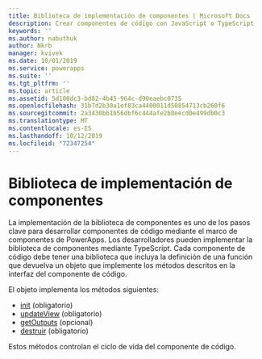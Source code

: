 ```yaml
---
title: Biblioteca de implementación de componentes | Microsoft Docs
description: Crear componentes de código con JavaScript o TypeScript
keywords: ''
ms.author: nabuthuk
author: Nkrb
manager: kvivek
ms.date: 10/01/2019
ms.service: powerapps
ms.suite: ''
ms.tgt_pltfrm: ''
ms.topic: article
ms.assetid: 5d100dc3-bd82-4b45-964c-d90eaebc0735
ms.openlocfilehash: 31b7d2b30a1ef83ca4400011d50854713cb260f6
ms.sourcegitcommit: 2a3430bb1b56dbf6c444afe2b8eecd0e499db0c3
ms.translationtype: MT
ms.contentlocale: es-ES
ms.lasthandoff: 10/12/2019
ms.locfileid: "72347254"
---
```

# <a name="component-implementation-library"></a>Biblioteca de implementación de componentes

La implementación de la biblioteca de componentes es uno de los pasos clave para desarrollar componentes de código mediante el marco de componentes de PowerApps. Los desarrolladores pueden implementar la biblioteca de componentes mediante TypeScript. Cada componente de código debe tener una biblioteca que incluya la definición de una función que devuelva un objeto que implemente los métodos descritos en la interfaz del componente de código. 

El objeto implementa los métodos siguientes:

- [init](reference/control/init.md) (obligatorio)
- [updateView](reference/control/updateview.md) (obligatorio)
- [getOutputs](reference/control/getoutputs.md) (opcional)
- [destruir](reference/control/destroy.md) (obligatorio)

Estos métodos controlan el ciclo de vida del componente de código.

